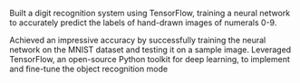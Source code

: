 Built a digit recognition system using TensorFlow, training a neural network to accurately predict the labels
of hand-drawn images of numerals 0-9.

Achieved an impressive accuracy by successfully training the neural network on the MNIST dataset and
testing it on a sample image.
Leveraged TensorFlow, an open-source Python toolkit for deep learning, to implement and fine-tune the
object recognition mode
